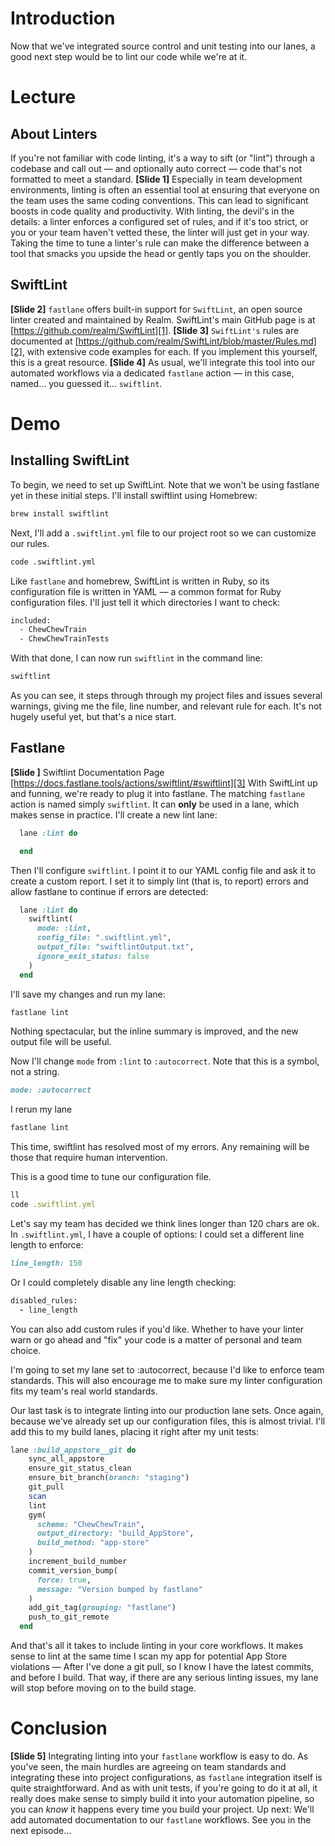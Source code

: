 # Introduction
Now that we've integrated source control and unit testing into our lanes, a good next step would be to lint our code while we're at it. 
# Lecture
## About Linters
If you're not familiar with code linting, it's a way to sift (or "lint") through a codebase and call out — and optionally auto correct — code that's not formatted to meet a standard. 
**[Slide 1]** 
Especially in team development environments, linting is often an essential tool at ensuring that everyone on the team uses the same coding conventions. This can lead to significant boosts in code quality and productivity. 
With linting, the devil's in the details: a linter enforces a configured set of rules, and if it's too strict, or you or your team haven't vetted these, the linter will just get in your way. Taking the time to tune a linter's rule can make the difference between a tool that smacks you upside the head or gently taps you on the shoulder. 
## SwiftLint
**[Slide 2]**
`fastlane` offers built-in support for `SwiftLint`, an open source linter created and  maintained by Realm. SwiftLint's main GitHub page is at [https://github.com/realm/SwiftLint][1]. 
**[Slide 3]** 
`SwiftLint's` rules are documented at [https://github.com/realm/SwiftLint/blob/master/Rules.md][2], with extensive code examples for each. If you implement this yourself, this is a great resource.
**[Slide 4]** 
As usual, we'll integrate this tool into our automated workflows via a dedicated `fastlane` action — in this case, named… you guessed it… `swiftlint`.


# Demo
## Installing SwiftLint
To begin, we need to set up SwiftLint. Note that we won't be using fastlane yet in these initial steps. 
I'll install swiftlint using Homebrew:
```bash
brew install swiftlint
```
Next, I'll add a `.swiftlint.yml` file to our project root so we can customize our rules. 
```bash
code .swiftlint.yml
```
Like `fastlane` and homebrew, SwiftLint is written in Ruby, so its configuration file is written in YAML — a common format for Ruby configuration files. 
I'll just tell it which directories I want to check:
```bash
included:
  - ChewChewTrain
  - ChewChewTrainTests
```
With that done, I can now run `swiftlint` in the command line:
```bash
swiftlint
```
As you can see, it steps through through my project files and issues several warnings, giving me the file, line number, and relevant rule for each. It's not hugely useful yet, but that's a nice start.


## Fastlane
**[Slide ]** Swiftlint Documentation Page [https://docs.fastlane.tools/actions/swiftlint/#swiftlint][3]
With SwiftLint up and funning, we're ready to plug it into fastlane. The matching `fastlane` action is named simply `swiftlint`. It can **only** be used in a lane, which makes sense in practice.
I'll create a new lint lane:


```ruby
  lane :lint do

  end
```
Then I'll configure `swiftlint`. I point it to our YAML config file and ask it to create a custom report. I set it to simply lint (that is, to report) errors and allow fastlane to continue if errors are detected:
```ruby
  lane :lint do
    swiftlint(
      mode: :lint,
      config_file: ".swiftlint.yml",
      output_file: "swiftlintOutput.txt",
      ignore_exit_status: false
    )
  end
```


I'll save my changes and run my lane:
```ruby
fastlane lint
```
Nothing spectacular, but the inline summary is improved, and the new output file will be useful. 
<!-- Show in Finder -->

Now I'll change `mode` from `:lint` to `:autocorrect`. Note that this is a symbol, not a string.
```ruby
mode: :autocorrect
```
I rerun my lane
```ruby
fastlane lint
```

This time, swiftlint has resolved most of my errors. Any remaining will be those that require human intervention.


This is a good time to tune our configuration file. 
```ruby
ll
code .swiftlint.yml
```
Let's say my team has decided we think lines longer than 120 chars are ok. In `.swiftlint.yml`, I have a couple of options:
I could set a different line length to enforce:
```ruby
line_length: 150
```
Or I could completely disable any line length checking:
```ruby
disabled_rules:
  - line_length
```


You can also add custom rules if you'd like. 
Whether to have your linter warn or go ahead and "fix" your code is a matter of personal and team choice. 
<!-- switch to Fastfile -->
I'm going to set my lane set to :autocorrect, because I'd like to enforce team standards. This will also encourage me to make sure my linter configuration fits my team's real world standards.


Our last task is to integrate linting into our production lane sets. Once again, because we've already set up our configuration files, this is almost trivial. 
I'll add this to my build lanes, placing it right after my unit tests:
```ruby
lane :build_appstore__git do
    sync_all_appstore
    ensure_git_status_clean
    ensure_bit_branch(branch: "staging")
    git_pull
    scan
    lint
    gym(
      scheme: "ChewChewTrain",
      output_directory: "build_AppStore",
      build_method: "app-store"
    )
    increment_build_number
    commit_version_bump(
      force: true,
      message: "Version bumped by fastlane"
    )
    add_git_tag(grouping: "fastlane")
    push_to_git_remote
  end
```
And that's all it takes to include linting in your core workflows.
It makes sense to lint at the same time I scan my app for potential App Store violations — After I've done a git pull, so I know I have the latest commits, and before I build. That way, if there are any serious linting issues, my lane will stop before moving on to the build stage.


# Conclusion
**[Slide 5]** 
Integrating linting into your `fastlane` workflow is easy to do. As you've seen, the main hurdles are agreeing on team standards and integrating these into project configurations, as `fastlane` integration itself is quite straightforward. And as with unit tests, if you're going to do it at all, it really does make sense to simply build it into your automation pipeline, so you can *know* it happens every time you build your project.
Up next: We'll add automated documentation to our `fastlane` workflows. See you in the next episode…



[1]:	https://github.com/realm/SwiftLint
[2]:	https://github.com/realm/SwiftLint/blob/master/Rules.md
[3]:	https://docs.fastlane.tools/actions/swiftlint/#swiftlint